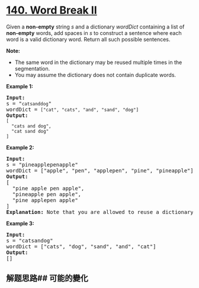 # [140. Word Break II](https://leetcode-cn.com/problems/word-break-ii/)
Given a **non-empty** string _s_ and a dictionary _wordDict_ containing a list of **non-empty** words, add spaces in _s_ to construct a sentence where each word is a valid dictionary word. Return all such possible sentences.

**Note:**


- The same word in the dictionary may be reused multiple times in the segmentation.
- You may assume the dictionary does not contain duplicate words.

**Example 1:**


<pre><strong>Input:
</strong>s = &#34;<code>catsanddog</code>&#34;
wordDict = <code>[&#34;cat&#34;, &#34;cats&#34;, &#34;and&#34;, &#34;sand&#34;, &#34;dog&#34;]</code>
<strong>Output:
</strong><code>[
  &#34;cats and dog&#34;,
  &#34;cat sand dog&#34;
]</code>
</pre>

**Example 2:**


<pre><strong>Input:
</strong>s = &#34;pineapplepenapple&#34;
wordDict = [&#34;apple&#34;, &#34;pen&#34;, &#34;applepen&#34;, &#34;pine&#34;, &#34;pineapple&#34;]
<strong>Output:
</strong>[
  &#34;pine apple pen apple&#34;,
  &#34;pineapple pen apple&#34;,
  &#34;pine applepen apple&#34;
]
<strong>Explanation:</strong> Note that you are allowed to reuse a dictionary word.
</pre>

**Example 3:**


<pre><strong>Input:
</strong>s = &#34;catsandog&#34;
wordDict = [&#34;cats&#34;, &#34;dog&#34;, &#34;sand&#34;, &#34;and&#34;, &#34;cat&#34;]
<strong>Output:
</strong>[]</pre>

## 解题思路## 可能的變化